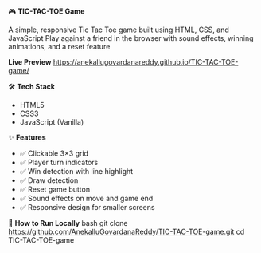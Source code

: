🎮 **TIC-TAC-TOE Game**

A simple, responsive Tic Tac Toe game built using HTML, CSS, and JavaScript
Play against a friend in the browser with sound effects, winning animations, and a reset feature

**Live Preview**
https://anekallugovardanareddy.github.io/TIC-TAC-TOE-game/

🛠️ **Tech Stack**

- HTML5
- CSS3
- JavaScript (Vanilla)

✨ **Features**

- ✅ Clickable 3×3 grid
- ✅ Player turn indicators
- ✅ Win detection with line highlight
- ✅ Draw detection
- ✅ Reset game button
- ✅ Sound effects on move and game end
- ✅ Responsive design for smaller screens

🚀 **How to Run Locally**
bash
git clone https://github.com/AnekalluGovardanaReddy/TIC-TAC-TOE-game.git
cd TIC-TAC-TOE-game
